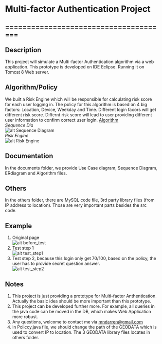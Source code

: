 # Multi-factor Authentication Project
======================================<br/><br/>
Description
--------
This project will simulate a Multi-factor Authentication algorithm via a  web application. This prototype is developed on IDE Eclipse. Running it on Tomcat 8 Web server.

Algorithm/Policy
----------------
We built a Risk Engine which will be responsible for calculating risk score  for each user logging in. The policy for this algorithm is based on  4 big factors: Location, Device, Weekday and Time. Different login facors will get different risk score. Differnt risk score will lead to user providing different user information to confirm correct user login.
[Algorithm](https://github.com/mndarren/Multi-factor-Authentication/blob/master/documents/algorithmPolicy.pdf)<br/>
*Sequence Dia*<br/>
![alt Sequence Diagram](https://github.com/mndarren/Multi-factor-Authentication/blob/master/documents/SequenceDia.PNG)<br/>
*Risk Engine*<br/>
![alt Risk Engine](https://github.com/mndarren/Multi-factor-Authentication/blob/master/documents/RiskEngine.PNG)

Documentation
--------------
In the documents folder, we provide Use Case diagram, Sequence Diagram, ERdiagram and Algorithm files.

Others
---------
In the others folder, there are MySQL code file, 3rd party library files (from IP address to location). Those are very important parts besides the src code.

Example
--------
1. Original page<br/>
![alt before_test](https://github.com/mndarren/Multi-factor-Authentication/blob/master/others/before_test.PNG)
2. Test step 1<br/>
![alt test_step1](https://github.com/mndarren/Multi-factor-Authentication/blob/master/others/test_step1.PNG)
3. Test step 2, because this login only get 70/100, based on the policy, the user has to provide secret question answer.<br/>
![alt test_step2](https://github.com/mndarren/Multi-factor-Authentication/blob/master/others/test_step2.PNG)

Notes
-------
1. This project is just providing a prototype for Multi-factor Anthentication.  
Actually the basic idea should be more important than this prototype.  
2. This project can be developed further more. For example, all queries in the java code can be moved in the DB, which makes Web Application more robust.
3. Any questions, welcome to contact me via mndarren@gmail.com
4. In Policcy.java file, we should change the path of the GEODATA which is used to convert IP to location. The 3 GEODATA library files locates in others folder.
